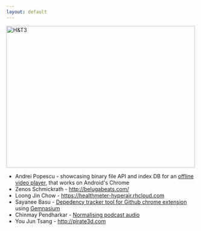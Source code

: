 ```yaml
---
layout: default
---
```

<a href="http://www.flickr.com/photos/hendry/8537328132/" title="H&amp;T3 by Kai Hendry, on Flickr"><img src="http://farm9.staticflickr.com/8091/8537328132_9347fcc132.jpg" width="500" height="375" alt="H&amp;T3"></a>

* Andrei Popescu - showcasing binary file API and index DB for an [offline video player](https://github.com/Webconverger/video-cache), that works on Android's Chrome
* Zenos Schmickrath - <http://belugabeats.com/>
* Loong Jin Chow - <https://healthmeter-hyperair.rhcloud.com>
* Sayanee Basu - [Depedency tracker tool for Github chrome extension](https://github.com/sayanee/github-gemnasium-chrome) using [Gemnasium](https://gemnasium.com/)
* Chinmay Pendharkar - [Normalising podcast audio](https://github.com/notthetup/compander)
* You Jun Tsang - <http://pirate3d.com>
